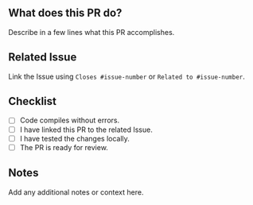 ## What does this PR do?
Describe in a few lines what this PR accomplishes.

## Related Issue
Link the Issue using `Closes #issue-number` or `Related to #issue-number`.

## Checklist
- [ ] Code compiles without errors.
- [ ] I have linked this PR to the related Issue.
- [ ] I have tested the changes locally.
- [ ] The PR is ready for review.

## Notes
Add any additional notes or context here.
